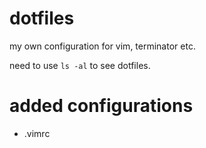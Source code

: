 # dotfiles

my own configuration for vim, terminator etc.

need to use `ls -al` to see dotfiles.

# added configurations

- .vimrc
